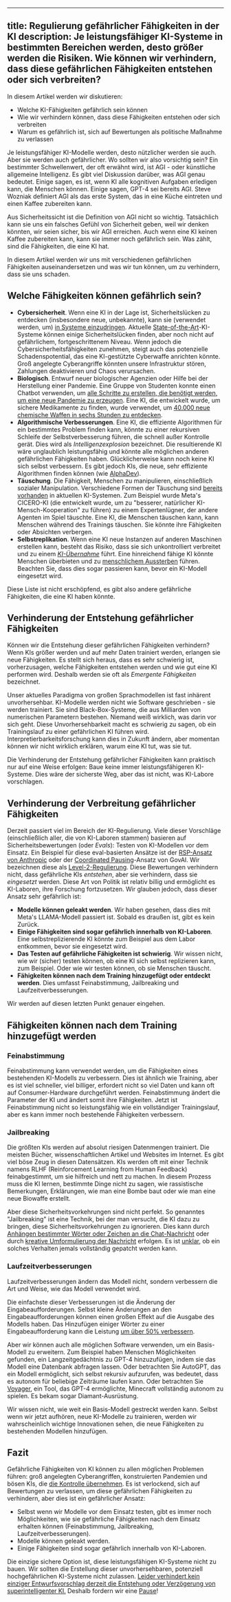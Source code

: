 

---
title: Regulierung gefährlicher Fähigkeiten in der KI
description: Je leistungsfähiger KI-Systeme in bestimmten Bereichen werden, desto größer werden die Risiken. Wie können wir verhindern, dass diese gefährlichen Fähigkeiten entstehen oder sich verbreiten?
---

In diesem Artikel werden wir diskutieren:

- Welche KI-Fähigkeiten gefährlich sein können
- Wie wir verhindern können, dass diese Fähigkeiten entstehen oder sich verbreiten
- Warum es gefährlich ist, sich auf Bewertungen als politische Maßnahme zu verlassen

Je leistungsfähiger KI-Modelle werden, desto nützlicher werden sie auch. Aber sie werden auch gefährlicher.
Wo sollten wir also vorsichtig sein?
Ein bestimmter Schwellenwert, der oft erwähnt wird, ist AGI - oder künstliche allgemeine Intelligenz.
Es gibt viel Diskussion darüber, was AGI genau bedeutet.
Einige sagen, es ist, wenn KI alle kognitiven Aufgaben erledigen kann, die Menschen können.
Einige sagen, GPT-4 sei bereits AGI.
Steve Wozniak definiert AGI als das erste System, das in eine Küche eintreten und einen Kaffee zubereiten kann.

Aus Sicherheitssicht ist die Definition von AGI nicht so wichtig.
Tatsächlich kann sie uns ein falsches Gefühl von Sicherheit geben, weil wir denken könnten, wir seien sicher, bis wir AGI erreichen.
Auch wenn eine KI keinen Kaffee zubereiten kann, kann sie immer noch gefährlich sein.
Was zählt, sind die Fähigkeiten, die eine KI hat.

In diesem Artikel werden wir uns mit verschiedenen gefährlichen Fähigkeiten auseinandersetzen und was wir tun können, um zu verhindern, dass sie uns schaden.

## Welche Fähigkeiten können gefährlich sein?

- **Cybersicherheit**. Wenn eine KI in der Lage ist, Sicherheitslücken zu entdecken (insbesondere neue, unbekannte), kann sie (verwendet werden, um) [in Systeme einzudringen](/cybersecurity-risks). Aktuelle [State-of-the-Art](/sota)-KI-Systeme können einige Sicherheitslücken finden, aber noch nicht auf gefährlichem, fortgeschrittenem Niveau. Wenn jedoch die Cybersicherheitsfähigkeiten zunehmen, steigt auch das potenzielle Schadenspotential, das eine KI-gestützte Cyberwaffe anrichten könnte. Groß angelegte Cyberangriffe könnten unsere Infrastruktur stören, Zahlungen deaktivieren und Chaos verursachen.
- **Biologisch**. Entwurf neuer biologischer Agenzien oder Hilfe bei der Herstellung einer Pandemie. Eine Gruppe von Studenten konnte einen Chatbot verwenden, um [alle Schritte zu erstellen, die benötigt werden, um eine neue Pandemie zu erzeugen](https://arxiv.org/abs/2306.03809). Eine KI, die entwickelt wurde, um sichere Medikamente zu finden, wurde verwendet, um [40.000 neue chemische Waffen in sechs Stunden zu entdecken](https://www.theverge.com/2022/3/17/22983197/ai-new-possible-chemical-weapons-generative-models-vx).
- **Algorithmische Verbesserungen**. Eine KI, die effiziente Algorithmen für ein bestimmtes Problem finden kann, könnte zu einer rekursiven Schleife der Selbstverbesserung führen, die schnell außer Kontrolle gerät. Dies wird als _Intelligenzexplosion_ bezeichnet. Die resultierende KI wäre unglaublich leistungsfähig und könnte alle möglichen anderen gefährlichen Fähigkeiten haben. Glücklicherweise kann noch keine KI sich selbst verbessern. Es gibt jedoch KIs, die neue, sehr effiziente Algorithmen finden können (wie [AlphaDev](https://www.deepmind.com/blog/alphadev-discovers-faster-sorting-algorithms)).
- **Täuschung**. Die Fähigkeit, Menschen zu manipulieren, einschließlich sozialer Manipulation. Verschiedene Formen der Täuschung sind [bereits vorhanden](https://twitter.com/DanHendrycks/status/1699437800301752332) in aktuellen KI-Systemen. Zum Beispiel wurde Meta's CICERO-KI (die entwickelt wurde, um zu "besserer, natürlicher KI-Mensch-Kooperation" zu führen) zu einem Expertenlügner, der andere Agenten im Spiel täuschte. Eine KI, die Menschen täuschen kann, kann Menschen während des Trainings täuschen. Sie könnte ihre Fähigkeiten oder Absichten verbergen.
- **Selbstreplikation**. Wenn eine KI neue Instanzen auf anderen Maschinen erstellen kann, besteht das Risiko, dass sie sich unkontrolliert verbreitet und zu einem [_KI-Übernahme_](/ai-takeover) führt. Eine hinreichend fähige KI könnte Menschen überbieten und zu [menschlichem Aussterben](/xrisk) führen. Beachten Sie, dass dies sogar passieren kann, bevor ein KI-Modell eingesetzt wird.

Diese Liste ist nicht erschöpfend, es gibt also andere gefährliche Fähigkeiten, die eine KI haben könnte.

## Verhinderung der Entstehung gefährlicher Fähigkeiten

Können wir die Entstehung dieser gefährlichen Fähigkeiten verhindern?
Wenn KIs größer werden und auf mehr Daten trainiert werden, erlangen sie neue Fähigkeiten.
Es stellt sich heraus, dass es sehr schwierig ist, vorherzusagen, welche Fähigkeiten entstehen werden und wie gut eine KI performen wird.
Deshalb werden sie oft als _Emergente Fähigkeiten_ bezeichnet.

Unser aktuelles Paradigma von großen Sprachmodellen ist fast inhärent unvorhersehbar.
KI-Modelle werden nicht wie Software geschrieben - sie werden trainiert.
Sie sind Black-Box-Systeme, die aus Milliarden von numerischen Parametern bestehen.
Niemand weiß wirklich, was darin vor sich geht.
Diese Unvorhersehbarkeit macht es schwierig zu sagen, ob ein Trainingslauf zu einer gefährlichen KI führen wird.
Interpretierbarkeitsforschung kann dies in Zukunft ändern, aber momentan können wir nicht wirklich erklären, warum eine KI tut, was sie tut.

Die Verhinderung der Entstehung gefährlicher Fähigkeiten kann praktisch nur auf eine Weise erfolgen:
Baue keine immer leistungsfähigeren KI-Systeme.
Dies wäre der sicherste Weg, aber das ist nicht, was KI-Labore vorschlagen.

## Verhinderung der Verbreitung gefährlicher Fähigkeiten

Derzeit passiert viel im Bereich der KI-Regulierung.
Viele dieser Vorschläge (einschließlich aller, die von KI-Laboren stammen) basieren auf Sicherheitsbewertungen (oder _Evals_): Testen von KI-Modellen vor dem Einsatz.
Ein Beispiel für diese eval-basierten Ansätze ist der [RSP-Ansatz von Anthropic](https://evals.alignment.org/blog/2023-09-26-rsp/#:~:text=An%20RSP%20specifies%20what%20level,capabilities%20until%20protective%20measures%20improve.) oder der [Coordinated Pausing](https://www.governance.ai/research-paper/coordinated-pausing-evaluation-based-scheme)-Ansatz von GovAI.
Wir bezeichnen diese als [Level-2-Regulierung](/4-levels-of-ai-regulation).
Diese Bewertungen verhindern nicht, dass gefährliche KIs _entstehen_, aber sie verhindern, dass sie _eingesetzt_ werden.
Diese Art von Politik ist relativ billig und ermöglicht es KI-Laboren, ihre Forschung fortzusetzen.
Wir glauben jedoch, dass dieser Ansatz sehr gefährlich ist:

- **Modelle können geleakt werden**.
Wir haben gesehen, dass dies mit Meta's LLAMA-Modell passiert ist. Sobald es draußen ist, gibt es kein Zurück.
- **Einige Fähigkeiten sind sogar gefährlich innerhalb von KI-Laboren**.
Eine selbstreplizierende KI könnte zum Beispiel aus dem Labor entkommen, bevor sie eingesetzt wird.
- **Das Testen auf gefährliche Fähigkeiten ist schwierig**.
Wir wissen nicht, wie wir (sicher) testen können, ob eine KI sich selbst replizieren kann, zum Beispiel. Oder wie wir testen können, ob sie Menschen täuscht.
- **Fähigkeiten können nach dem Training hinzugefügt oder entdeckt werden**.
Dies umfasst Feinabstimmung, Jailbreaking und Laufzeitverbesserungen.

Wir werden auf diesen letzten Punkt genauer eingehen.

## Fähigkeiten können nach dem Training hinzugefügt werden

### Feinabstimmung

Feinabstimmung kann verwendet werden, um die Fähigkeiten eines bestehenden KI-Modells zu verbessern.
Dies ist ähnlich wie Training, aber es ist viel schneller, viel billiger, erfordert nicht so viel Daten und kann oft auf Consumer-Hardware durchgeführt werden.
Feinabstimmung ändert die Parameter der KI und ändert somit ihre Fähigkeiten.
Jetzt ist Feinabstimmung nicht so leistungsfähig wie ein vollständiger Trainingslauf, aber es kann immer noch bestehende Fähigkeiten verbessern.

### Jailbreaking

Die größten KIs werden auf absolut riesigen Datenmengen trainiert.
Die meisten Bücher, wissenschaftlichen Artikel und Websites im Internet.
Es gibt viel böse Zeug in diesen Datensätzen.
KIs werden oft mit einer Technik namens RLHF (Reinforcement Learning from Human Feedback) feinabgestimmt, um sie hilfreich und nett zu machen.
In diesem Prozess muss die KI lernen, bestimmte Dinge nicht zu sagen, wie rassistische Bemerkungen, Erklärungen, wie man eine Bombe baut oder wie man eine neue Biowaffe erstellt.

Aber diese Sicherheitsvorkehrungen sind nicht perfekt.
So genanntes "Jailbreaking" ist eine Technik, bei der man versucht, die KI dazu zu bringen, diese Sicherheitsvorkehrungen zu ignorieren.
Dies kann durch [Anhängen bestimmter Wörter oder Zeichen an die Chat-Nachricht](https://twitter.com/AIPanicLive/status/1678942758872989696) oder durch [kreative Umformulierung der Nachricht](https://twitter.com/_annieversary/status/1647865782741749760) erfolgen.
Es ist [unklar](https://llm-attacks.org/), ob ein solches Verhalten jemals vollständig gepatcht werden kann.

### Laufzeitverbesserungen

Laufzeitverbesserungen ändern das Modell nicht, sondern verbessern die Art und Weise, wie das Modell verwendet wird.

Die einfachste dieser Verbesserungen ist die Änderung der Eingabeaufforderungen.
Selbst kleine Änderungen an den Eingabeaufforderungen können einen großen Effekt auf die Ausgabe des Modells haben.
Das Hinzufügen einiger Wörter zu einer Eingabeaufforderung kann die Leistung [um über 50% verbessern](https://arxiv.org/pdf/2309.03409.pdf).

Aber wir können auch alle möglichen Software verwenden, um ein Basis-Modell zu erweitern.
Zum Beispiel haben Menschen Möglichkeiten gefunden, ein Langzeitgedächtnis zu GPT-4 hinzuzufügen, indem sie das Modell eine Datenbank abfragen lassen.
Oder betrachten Sie AutoGPT, das ein Modell ermöglicht, sich selbst rekursiv aufzurufen, was bedeutet, dass es autonom für beliebige Zeiträume laufen kann.
Oder betrachten Sie [Voyager](https://arxiv.org/abs/2305.16291), ein Tool, das GPT-4 ermöglichte, Minecraft vollständig autonom zu spielen. Es bekam sogar Diamant-Ausrüstung.

Wir wissen nicht, wie weit ein Basis-Modell gestreckt werden kann.
Selbst wenn wir jetzt aufhören, neue KI-Modelle zu trainieren, werden wir wahrscheinlich wichtige Innovationen sehen, die neue Fähigkeiten zu bestehenden Modellen hinzufügen.

## Fazit

Gefährliche Fähigkeiten von KI können zu allen möglichen Problemen führen: groß angelegten Cyberangriffen, konstruierten Pandemien und bösen KIs, die [die Kontrolle übernehmen](/ai-takeover).
Es ist verlockend, sich auf Bewertungen zu verlassen, um diese gefährlichen Fähigkeiten zu verhindern, aber dies ist ein gefährlicher Ansatz:

- Selbst wenn wir Modelle vor dem Einsatz testen, gibt es immer noch Möglichkeiten, wie sie gefährliche Fähigkeiten nach dem Einsatz erhalten können (Feinabstimmung, Jailbreaking, Laufzeitverbesserungen).
- Modelle können geleakt werden.
- Einige Fähigkeiten sind sogar gefährlich innerhalb von KI-Laboren.

Die einzige sichere Option ist, diese leistungsfähigen KI-Systeme nicht zu bauen.
Wir sollten die Erstellung dieser unvorhersehbaren, potenziell hochgefährlichen KI-Systeme nicht zulassen.
[Leider verhindert kein einziger Entwurfsvorschlag derzeit die Entstehung oder Verzögerung von superintelligenter KI.](https://twitter.com/PauseAI/status/1704998018322141496)
Deshalb fordern wir eine [Pause](/proposal)!
